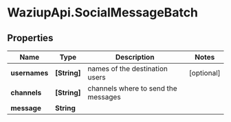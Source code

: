# WaziupApi.SocialMessageBatch

## Properties

| Name          | Type         | Description                         | Notes      |
| ------------- | ------------ | ----------------------------------- | ---------- |
| **usernames** | **[String]** | names of the destination users      | [optional] |
| **channels**  | **[String]** | channels where to send the messages |
| **message**   | **String**   |                                     |
